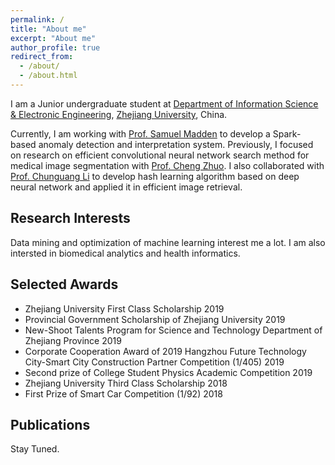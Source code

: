 ```yaml
---
permalink: /
title: "About me"
excerpt: "About me"
author_profile: true
redirect_from: 
  - /about/
  - /about.html
---
```


I am a Junior undergraduate student at [Department of Information Science & Electronic Engineering](http://www.isee.zju.edu.cn/main.htm), [Zhejiang University](http://www.zju.edu.cn/), China.

Currently, I am working with [Prof. Samuel Madden](http://db.csail.mit.edu/madden/) to develop a Spark-based anomaly detection and interpretation system. Previously, I focused on research on efficient convolutional neural network search method for medical image segmentation with [Prof.  Cheng Zhuo](https://person.zju.edu.cn/chengzhuo). I also collaborated with [Prof. Chunguang Li](https://person.zju.edu.cn/cgli) to develop hash learning algorithm based on deep neural network and applied it in efficient image retrieval.



## Research Interests

Data mining and optimization of machine learning interest me a lot. I am also intersted in biomedical analytics and health informatics.



## Selected Awards

- Zhejiang University First Class Scholarship                                                                              2019
- Provincial Government Scholarship of Zhejiang University                                                                 2019
- New-Shoot Talents Program for Science and Technology Department of Zhejiang Province                                     2019
- Corporate Cooperation Award of 2019 Hangzhou Future Technology City-Smart City Construction Partner Competition (1/405)  2019
- Second prize of College Student Physics Academic Competition                                                             2019
- Zhejiang University Third Class Scholarship                                                                              2018
- First Prize of Smart Car Competition (1/92)                                                                              2018



## Publications
Stay Tuned.
